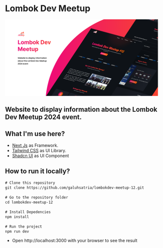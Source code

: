 # Lombok Dev Meetup

![Lombok Dev Meetup](https://github.com/galuhsatria/lombokdev-meetup-12/blob/main/public/images/Cover.png)

## Website to display information about the Lombok Dev Meetup 2024 event.

## What I'm use here?

- [Next Js](https://nextjs.org/) as Framework.
- [Tailwind CSS](https://tailwindcss.com/) as UI Library.
- [Shadcn UI](https://ui.shadcn.com/) as UI Component

## How to run it locally?

```
# Clone this repository
git clone https://github.com/galuhsatria/lombokdev-meetup-12.git

# Go to the repository folder
cd lombokdev-meetup-12

# Install Depedencies
npm install

# Run the project
npm run dev
```

- Open http://localhost:3000 with your browser to see the result
